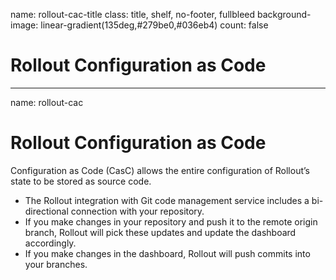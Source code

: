name: rollout-cac-title
class: title, shelf, no-footer, fullbleed
background-image: linear-gradient(135deg,#279be0,#036eb4)
count: false

# Rollout Configuration as Code

---
name: rollout-cac
# Rollout Configuration as Code

Configuration as Code (CasC) allows the entire configuration of Rollout’s state to be stored as source code.

* The Rollout integration with Git code management service includes a bi-directional connection with your repository.
* If you make changes in your repository and push it to the remote origin branch, Rollout will pick these updates and update the dashboard accordingly.
* If you make changes in the dashboard, Rollout will push commits into your branches.
